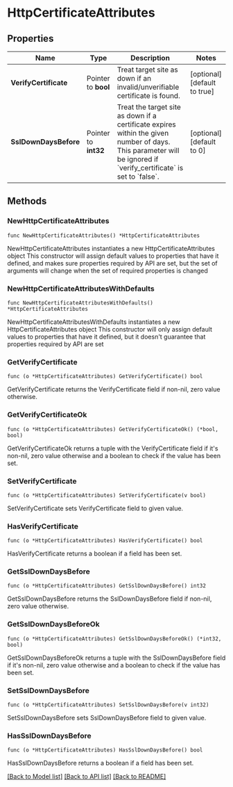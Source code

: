 # HttpCertificateAttributes

## Properties

Name | Type | Description | Notes
------------ | ------------- | ------------- | -------------
**VerifyCertificate** | Pointer to **bool** | Treat target site as down if an invalid/unverifiable certificate is found. | [optional] [default to true]
**SslDownDaysBefore** | Pointer to **int32** | Treat the target site as down if a certificate expires within the given number of days. This parameter will be ignored if &#x60;verify_certificate&#x60; is set to &#x60;false&#x60;. | [optional] [default to 0]

## Methods

### NewHttpCertificateAttributes

`func NewHttpCertificateAttributes() *HttpCertificateAttributes`

NewHttpCertificateAttributes instantiates a new HttpCertificateAttributes object
This constructor will assign default values to properties that have it defined,
and makes sure properties required by API are set, but the set of arguments
will change when the set of required properties is changed

### NewHttpCertificateAttributesWithDefaults

`func NewHttpCertificateAttributesWithDefaults() *HttpCertificateAttributes`

NewHttpCertificateAttributesWithDefaults instantiates a new HttpCertificateAttributes object
This constructor will only assign default values to properties that have it defined,
but it doesn't guarantee that properties required by API are set

### GetVerifyCertificate

`func (o *HttpCertificateAttributes) GetVerifyCertificate() bool`

GetVerifyCertificate returns the VerifyCertificate field if non-nil, zero value otherwise.

### GetVerifyCertificateOk

`func (o *HttpCertificateAttributes) GetVerifyCertificateOk() (*bool, bool)`

GetVerifyCertificateOk returns a tuple with the VerifyCertificate field if it's non-nil, zero value otherwise
and a boolean to check if the value has been set.

### SetVerifyCertificate

`func (o *HttpCertificateAttributes) SetVerifyCertificate(v bool)`

SetVerifyCertificate sets VerifyCertificate field to given value.

### HasVerifyCertificate

`func (o *HttpCertificateAttributes) HasVerifyCertificate() bool`

HasVerifyCertificate returns a boolean if a field has been set.

### GetSslDownDaysBefore

`func (o *HttpCertificateAttributes) GetSslDownDaysBefore() int32`

GetSslDownDaysBefore returns the SslDownDaysBefore field if non-nil, zero value otherwise.

### GetSslDownDaysBeforeOk

`func (o *HttpCertificateAttributes) GetSslDownDaysBeforeOk() (*int32, bool)`

GetSslDownDaysBeforeOk returns a tuple with the SslDownDaysBefore field if it's non-nil, zero value otherwise
and a boolean to check if the value has been set.

### SetSslDownDaysBefore

`func (o *HttpCertificateAttributes) SetSslDownDaysBefore(v int32)`

SetSslDownDaysBefore sets SslDownDaysBefore field to given value.

### HasSslDownDaysBefore

`func (o *HttpCertificateAttributes) HasSslDownDaysBefore() bool`

HasSslDownDaysBefore returns a boolean if a field has been set.


[[Back to Model list]](../README.md#documentation-for-models) [[Back to API list]](../README.md#documentation-for-api-endpoints) [[Back to README]](../README.md)


